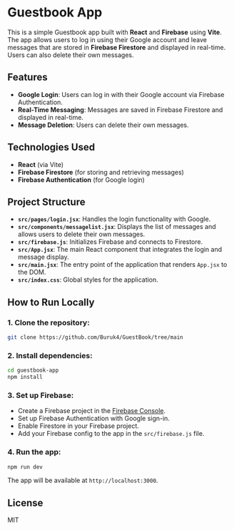 # Guestbook App

This is a simple Guestbook app built with **React** and **Firebase** using **Vite**. The app allows users to log in using their Google account and leave messages that are stored in **Firebase Firestore** and displayed in real-time. Users can also delete their own messages.

## Features

- **Google Login**: Users can log in with their Google account via Firebase Authentication.
- **Real-Time Messaging**: Messages are saved in Firebase Firestore and displayed in real-time.
- **Message Deletion**: Users can delete their own messages.

## Technologies Used

- **React** (via Vite)
- **Firebase Firestore** (for storing and retrieving messages)
- **Firebase Authentication** (for Google login)

## Project Structure

- **`src/pages/login.jsx`**: Handles the login functionality with Google.
- **`src/components/messagelist.jsx`**: Displays the list of messages and allows users to delete their own messages.
- **`src/firebase.js`**: Initializes Firebase and connects to Firestore.
- **`src/App.jsx`**: The main React component that integrates the login and message display.
- **`src/main.jsx`**: The entry point of the application that renders `App.jsx` to the DOM.
- **`src/index.css`**: Global styles for the application.


## How to Run Locally

### 1. Clone the repository:

```bash
git clone https://github.com/Buruk4/GuestBook/tree/main
```

### 2. Install dependencies:

```bash
cd guestbook-app
npm install
```

### 3. Set up Firebase:

- Create a Firebase project in the [Firebase Console](https://console.firebase.google.com/).
- Set up Firebase Authentication with Google sign-in.
- Enable Firestore in your Firebase project.
- Add your Firebase config to the app in the `src/firebase.js` file.

### 4. Run the app:

```bash
npm run dev
```

The app will be available at `http://localhost:3000`.

## License

MIT
